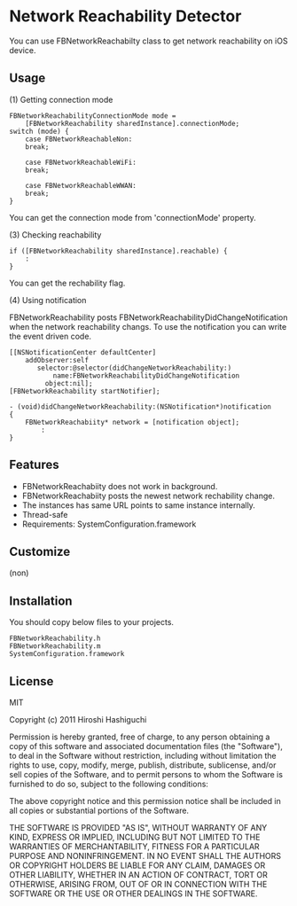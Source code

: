 Network Reachability Detector
=============================

You can use FBNetworkReachabilty class to get network reachability on iOS device.


Usage
-----

(1) Getting connection mode

	FBNetworkReachabilityConnectionMode mode =
		[FBNetworkReachability sharedInstance].connectionMode;
	switch (mode) {
		case FBNetworkReachableNon:
		break;

		case FBNetworkReachableWiFi:
		break;

		case FBNetworkReachableWWAN:
		break;
	}

You can get the connection mode from 'connectionMode' property.


(3) Checking reachability

	if ([FBNetworkReachability sharedInstance].reachable) {
		:
	}

You can get the rechability flag.


(4) Using notification

FBNetworkReachability posts FBNetworkReachabilityDidChangeNotification when the network reachability changs. To use the notification you can write the event driven code.

	[[NSNotificationCenter defaultCenter]
		addObserver:self
		   selector:@selector(didChangeNetworkReachability:)
		       name:FBNetworkReachabilityDidChangeNotification
		     object:nil];
	[FBNetworkReachability startNotifier];

	- (void)didChangeNetworkReachability:(NSNotification*)notification
	{
		FBNetworkReachabiity* network = [notification object];
			:
	}


Features
--------
- FBNetworkReachabiity does not work in background.
- FBNetworkReachabiity posts the newest network rechability change.
- The instances has same URL points to same instance internally.
- Thread-safe
- Requirements: SystemConfiguration.framework

Customize
---------

(non)


Installation
-----------

You should copy below files to your projects.

	FBNetworkReachability.h
	FBNetworkReachability.m
	SystemConfiguration.framework


License
-------
MIT

Copyright (c) 2011 Hiroshi Hashiguchi

Permission is hereby granted, free of charge, to any person obtaining a copy
of this software and associated documentation files (the "Software"), to deal
in the Software without restriction, including without limitation the rights
to use, copy, modify, merge, publish, distribute, sublicense, and/or sell
copies of the Software, and to permit persons to whom the Software is
furnished to do so, subject to the following conditions:

The above copyright notice and this permission notice shall be included in
all copies or substantial portions of the Software.

THE SOFTWARE IS PROVIDED "AS IS", WITHOUT WARRANTY OF ANY KIND, EXPRESS OR
IMPLIED, INCLUDING BUT NOT LIMITED TO THE WARRANTIES OF MERCHANTABILITY,
FITNESS FOR A PARTICULAR PURPOSE AND NONINFRINGEMENT. IN NO EVENT SHALL THE
AUTHORS OR COPYRIGHT HOLDERS BE LIABLE FOR ANY CLAIM, DAMAGES OR OTHER
LIABILITY, WHETHER IN AN ACTION OF CONTRACT, TORT OR OTHERWISE, ARISING FROM,
OUT OF OR IN CONNECTION WITH THE SOFTWARE OR THE USE OR OTHER DEALINGS IN
THE SOFTWARE.

